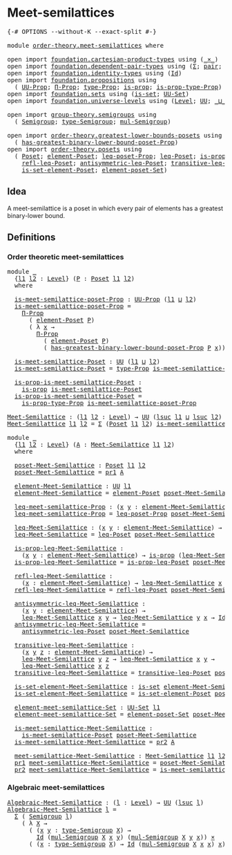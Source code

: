 # Meet-semilattices

<pre class="Agda"><a id="30" class="Symbol">{-#</a> <a id="34" class="Keyword">OPTIONS</a> <a id="42" class="Pragma">--without-K</a> <a id="54" class="Pragma">--exact-split</a> <a id="68" class="Symbol">#-}</a>

<a id="73" class="Keyword">module</a> <a id="80" href="order-theory.meet-semilattices.html" class="Module">order-theory.meet-semilattices</a> <a id="111" class="Keyword">where</a>

<a id="118" class="Keyword">open</a> <a id="123" class="Keyword">import</a> <a id="130" href="foundation.cartesian-product-types.html" class="Module">foundation.cartesian-product-types</a> <a id="165" class="Keyword">using</a> <a id="171" class="Symbol">(</a><a id="172" href="foundation-core.cartesian-product-types.html#577" class="Function Operator">_×_</a><a id="175" class="Symbol">)</a>
<a id="177" class="Keyword">open</a> <a id="182" class="Keyword">import</a> <a id="189" href="foundation.dependent-pair-types.html" class="Module">foundation.dependent-pair-types</a> <a id="221" class="Keyword">using</a> <a id="227" class="Symbol">(</a><a id="228" href="foundation-core.dependent-pair-types.html#502" class="Record">Σ</a><a id="229" class="Symbol">;</a> <a id="231" href="foundation-core.dependent-pair-types.html#575" class="InductiveConstructor">pair</a><a id="235" class="Symbol">;</a> <a id="237" href="foundation-core.dependent-pair-types.html#592" class="Field">pr1</a><a id="240" class="Symbol">;</a> <a id="242" href="foundation-core.dependent-pair-types.html#604" class="Field">pr2</a><a id="245" class="Symbol">)</a>
<a id="247" class="Keyword">open</a> <a id="252" class="Keyword">import</a> <a id="259" href="foundation.identity-types.html" class="Module">foundation.identity-types</a> <a id="285" class="Keyword">using</a> <a id="291" class="Symbol">(</a><a id="292" href="foundation-core.identity-types.html#641" class="Datatype">Id</a><a id="294" class="Symbol">)</a>
<a id="296" class="Keyword">open</a> <a id="301" class="Keyword">import</a> <a id="308" href="foundation.propositions.html" class="Module">foundation.propositions</a> <a id="332" class="Keyword">using</a>
  <a id="340" class="Symbol">(</a> <a id="342" href="foundation-core.propositions.html#1380" class="Function">UU-Prop</a><a id="349" class="Symbol">;</a> <a id="351" href="foundation-core.propositions.html#6683" class="Function">Π-Prop</a><a id="357" class="Symbol">;</a> <a id="359" href="foundation-core.propositions.html#1482" class="Function">type-Prop</a><a id="368" class="Symbol">;</a> <a id="370" href="foundation-core.propositions.html#1295" class="Function">is-prop</a><a id="377" class="Symbol">;</a> <a id="379" href="foundation-core.propositions.html#1549" class="Function">is-prop-type-Prop</a><a id="396" class="Symbol">)</a>
<a id="398" class="Keyword">open</a> <a id="403" class="Keyword">import</a> <a id="410" href="foundation.sets.html" class="Module">foundation.sets</a> <a id="426" class="Keyword">using</a> <a id="432" class="Symbol">(</a><a id="433" href="foundation-core.sets.html#1099" class="Function">is-set</a><a id="439" class="Symbol">;</a> <a id="441" href="foundation-core.sets.html#1177" class="Function">UU-Set</a><a id="447" class="Symbol">)</a>
<a id="449" class="Keyword">open</a> <a id="454" class="Keyword">import</a> <a id="461" href="foundation.universe-levels.html" class="Module">foundation.universe-levels</a> <a id="488" class="Keyword">using</a> <a id="494" class="Symbol">(</a><a id="495" href="Agda.Primitive.html#597" class="Postulate">Level</a><a id="500" class="Symbol">;</a> <a id="502" href="foundation-core.universe-levels.html#222" class="Primitive">UU</a><a id="504" class="Symbol">;</a> <a id="506" href="Agda.Primitive.html#810" class="Primitive Operator">_⊔_</a><a id="509" class="Symbol">;</a> <a id="511" href="Agda.Primitive.html#780" class="Primitive">lsuc</a><a id="515" class="Symbol">)</a>

<a id="518" class="Keyword">open</a> <a id="523" class="Keyword">import</a> <a id="530" href="group-theory.semigroups.html" class="Module">group-theory.semigroups</a> <a id="554" class="Keyword">using</a>
  <a id="562" class="Symbol">(</a> <a id="564" href="group-theory.semigroups.html#737" class="Function">Semigroup</a><a id="573" class="Symbol">;</a> <a id="575" href="group-theory.semigroups.html#933" class="Function">type-Semigroup</a><a id="589" class="Symbol">;</a> <a id="591" href="group-theory.semigroups.html#1215" class="Function">mul-Semigroup</a><a id="604" class="Symbol">)</a>

<a id="607" class="Keyword">open</a> <a id="612" class="Keyword">import</a> <a id="619" href="order-theory.greatest-lower-bounds-posets.html" class="Module">order-theory.greatest-lower-bounds-posets</a> <a id="661" class="Keyword">using</a>
  <a id="669" class="Symbol">(</a> <a id="671" href="order-theory.greatest-lower-bounds-posets.html#3384" class="Function">has-greatest-binary-lower-bound-poset-Prop</a><a id="713" class="Symbol">)</a>
<a id="715" class="Keyword">open</a> <a id="720" class="Keyword">import</a> <a id="727" href="order-theory.posets.html" class="Module">order-theory.posets</a> <a id="747" class="Keyword">using</a>
  <a id="755" class="Symbol">(</a> <a id="757" href="order-theory.posets.html#731" class="Function">Poset</a><a id="762" class="Symbol">;</a> <a id="764" href="order-theory.posets.html#1145" class="Function">element-Poset</a><a id="777" class="Symbol">;</a> <a id="779" href="order-theory.posets.html#1194" class="Function">leq-poset-Prop</a><a id="793" class="Symbol">;</a> <a id="795" href="order-theory.posets.html#1280" class="Function">leq-Poset</a><a id="804" class="Symbol">;</a> <a id="806" href="order-theory.posets.html#1375" class="Function">is-prop-leq-Poset</a><a id="823" class="Symbol">;</a>
    <a id="829" href="order-theory.posets.html#1511" class="Function">refl-leq-Poset</a><a id="843" class="Symbol">;</a> <a id="845" href="order-theory.posets.html#1983" class="Function">antisymmetric-leq-Poset</a><a id="868" class="Symbol">;</a> <a id="870" href="order-theory.posets.html#1610" class="Function">transitive-leq-Poset</a><a id="890" class="Symbol">;</a>
    <a id="896" href="order-theory.posets.html#2125" class="Function">is-set-element-Poset</a><a id="916" class="Symbol">;</a> <a id="918" href="order-theory.posets.html#2464" class="Function">element-poset-Set</a><a id="935" class="Symbol">)</a>
</pre>
## Idea

A meet-semilattice is a poset in which every pair of elements has a greatest binary-lower bound.

## Definitions

### Order theoretic meet-semilattices

<pre class="Agda"><a id="1112" class="Keyword">module</a> <a id="1119" href="order-theory.meet-semilattices.html#1119" class="Module">_</a>
  <a id="1123" class="Symbol">{</a><a id="1124" href="order-theory.meet-semilattices.html#1124" class="Bound">l1</a> <a id="1127" href="order-theory.meet-semilattices.html#1127" class="Bound">l2</a> <a id="1130" class="Symbol">:</a> <a id="1132" href="Agda.Primitive.html#597" class="Postulate">Level</a><a id="1137" class="Symbol">}</a> <a id="1139" class="Symbol">(</a><a id="1140" href="order-theory.meet-semilattices.html#1140" class="Bound">P</a> <a id="1142" class="Symbol">:</a> <a id="1144" href="order-theory.posets.html#731" class="Function">Poset</a> <a id="1150" href="order-theory.meet-semilattices.html#1124" class="Bound">l1</a> <a id="1153" href="order-theory.meet-semilattices.html#1127" class="Bound">l2</a><a id="1155" class="Symbol">)</a>
  <a id="1159" class="Keyword">where</a>

  <a id="1168" href="order-theory.meet-semilattices.html#1168" class="Function">is-meet-semilattice-poset-Prop</a> <a id="1199" class="Symbol">:</a> <a id="1201" href="foundation-core.propositions.html#1380" class="Function">UU-Prop</a> <a id="1209" class="Symbol">(</a><a id="1210" href="order-theory.meet-semilattices.html#1124" class="Bound">l1</a> <a id="1213" href="Agda.Primitive.html#810" class="Primitive Operator">⊔</a> <a id="1215" href="order-theory.meet-semilattices.html#1127" class="Bound">l2</a><a id="1217" class="Symbol">)</a>
  <a id="1221" href="order-theory.meet-semilattices.html#1168" class="Function">is-meet-semilattice-poset-Prop</a> <a id="1252" class="Symbol">=</a>
    <a id="1258" href="foundation-core.propositions.html#6683" class="Function">Π-Prop</a>
      <a id="1271" class="Symbol">(</a> <a id="1273" href="order-theory.posets.html#1145" class="Function">element-Poset</a> <a id="1287" href="order-theory.meet-semilattices.html#1140" class="Bound">P</a><a id="1288" class="Symbol">)</a>
      <a id="1296" class="Symbol">(</a> <a id="1298" class="Symbol">λ</a> <a id="1300" href="order-theory.meet-semilattices.html#1300" class="Bound">x</a> <a id="1302" class="Symbol">→</a>
        <a id="1312" href="foundation-core.propositions.html#6683" class="Function">Π-Prop</a>
          <a id="1329" class="Symbol">(</a> <a id="1331" href="order-theory.posets.html#1145" class="Function">element-Poset</a> <a id="1345" href="order-theory.meet-semilattices.html#1140" class="Bound">P</a><a id="1346" class="Symbol">)</a>
          <a id="1358" class="Symbol">(</a> <a id="1360" href="order-theory.greatest-lower-bounds-posets.html#3384" class="Function">has-greatest-binary-lower-bound-poset-Prop</a> <a id="1403" href="order-theory.meet-semilattices.html#1140" class="Bound">P</a> <a id="1405" href="order-theory.meet-semilattices.html#1300" class="Bound">x</a><a id="1406" class="Symbol">))</a>

  <a id="1412" href="order-theory.meet-semilattices.html#1412" class="Function">is-meet-semilattice-Poset</a> <a id="1438" class="Symbol">:</a> <a id="1440" href="foundation-core.universe-levels.html#222" class="Primitive">UU</a> <a id="1443" class="Symbol">(</a><a id="1444" href="order-theory.meet-semilattices.html#1124" class="Bound">l1</a> <a id="1447" href="Agda.Primitive.html#810" class="Primitive Operator">⊔</a> <a id="1449" href="order-theory.meet-semilattices.html#1127" class="Bound">l2</a><a id="1451" class="Symbol">)</a>
  <a id="1455" href="order-theory.meet-semilattices.html#1412" class="Function">is-meet-semilattice-Poset</a> <a id="1481" class="Symbol">=</a> <a id="1483" href="foundation-core.propositions.html#1482" class="Function">type-Prop</a> <a id="1493" href="order-theory.meet-semilattices.html#1168" class="Function">is-meet-semilattice-poset-Prop</a>

  <a id="1527" href="order-theory.meet-semilattices.html#1527" class="Function">is-prop-is-meet-semilattice-Poset</a> <a id="1561" class="Symbol">:</a>
    <a id="1567" href="foundation-core.propositions.html#1295" class="Function">is-prop</a> <a id="1575" href="order-theory.meet-semilattices.html#1412" class="Function">is-meet-semilattice-Poset</a>
  <a id="1603" href="order-theory.meet-semilattices.html#1527" class="Function">is-prop-is-meet-semilattice-Poset</a> <a id="1637" class="Symbol">=</a>
    <a id="1643" href="foundation-core.propositions.html#1549" class="Function">is-prop-type-Prop</a> <a id="1661" href="order-theory.meet-semilattices.html#1168" class="Function">is-meet-semilattice-poset-Prop</a>

<a id="Meet-Semilattice"></a><a id="1693" href="order-theory.meet-semilattices.html#1693" class="Function">Meet-Semilattice</a> <a id="1710" class="Symbol">:</a> <a id="1712" class="Symbol">(</a><a id="1713" href="order-theory.meet-semilattices.html#1713" class="Bound">l1</a> <a id="1716" href="order-theory.meet-semilattices.html#1716" class="Bound">l2</a> <a id="1719" class="Symbol">:</a> <a id="1721" href="Agda.Primitive.html#597" class="Postulate">Level</a><a id="1726" class="Symbol">)</a> <a id="1728" class="Symbol">→</a> <a id="1730" href="foundation-core.universe-levels.html#222" class="Primitive">UU</a> <a id="1733" class="Symbol">(</a><a id="1734" href="Agda.Primitive.html#780" class="Primitive">lsuc</a> <a id="1739" href="order-theory.meet-semilattices.html#1713" class="Bound">l1</a> <a id="1742" href="Agda.Primitive.html#810" class="Primitive Operator">⊔</a> <a id="1744" href="Agda.Primitive.html#780" class="Primitive">lsuc</a> <a id="1749" href="order-theory.meet-semilattices.html#1716" class="Bound">l2</a><a id="1751" class="Symbol">)</a>
<a id="1753" href="order-theory.meet-semilattices.html#1693" class="Function">Meet-Semilattice</a> <a id="1770" href="order-theory.meet-semilattices.html#1770" class="Bound">l1</a> <a id="1773" href="order-theory.meet-semilattices.html#1773" class="Bound">l2</a> <a id="1776" class="Symbol">=</a> <a id="1778" href="foundation-core.dependent-pair-types.html#502" class="Record">Σ</a> <a id="1780" class="Symbol">(</a><a id="1781" href="order-theory.posets.html#731" class="Function">Poset</a> <a id="1787" href="order-theory.meet-semilattices.html#1770" class="Bound">l1</a> <a id="1790" href="order-theory.meet-semilattices.html#1773" class="Bound">l2</a><a id="1792" class="Symbol">)</a> <a id="1794" href="order-theory.meet-semilattices.html#1412" class="Function">is-meet-semilattice-Poset</a>

<a id="1821" class="Keyword">module</a> <a id="1828" href="order-theory.meet-semilattices.html#1828" class="Module">_</a>
  <a id="1832" class="Symbol">{</a><a id="1833" href="order-theory.meet-semilattices.html#1833" class="Bound">l1</a> <a id="1836" href="order-theory.meet-semilattices.html#1836" class="Bound">l2</a> <a id="1839" class="Symbol">:</a> <a id="1841" href="Agda.Primitive.html#597" class="Postulate">Level</a><a id="1846" class="Symbol">}</a> <a id="1848" class="Symbol">(</a><a id="1849" href="order-theory.meet-semilattices.html#1849" class="Bound">A</a> <a id="1851" class="Symbol">:</a> <a id="1853" href="order-theory.meet-semilattices.html#1693" class="Function">Meet-Semilattice</a> <a id="1870" href="order-theory.meet-semilattices.html#1833" class="Bound">l1</a> <a id="1873" href="order-theory.meet-semilattices.html#1836" class="Bound">l2</a><a id="1875" class="Symbol">)</a>
  <a id="1879" class="Keyword">where</a>

  <a id="1888" href="order-theory.meet-semilattices.html#1888" class="Function">poset-Meet-Semilattice</a> <a id="1911" class="Symbol">:</a> <a id="1913" href="order-theory.posets.html#731" class="Function">Poset</a> <a id="1919" href="order-theory.meet-semilattices.html#1833" class="Bound">l1</a> <a id="1922" href="order-theory.meet-semilattices.html#1836" class="Bound">l2</a>
  <a id="1927" href="order-theory.meet-semilattices.html#1888" class="Function">poset-Meet-Semilattice</a> <a id="1950" class="Symbol">=</a> <a id="1952" href="foundation-core.dependent-pair-types.html#592" class="Field">pr1</a> <a id="1956" href="order-theory.meet-semilattices.html#1849" class="Bound">A</a>

  <a id="1961" href="order-theory.meet-semilattices.html#1961" class="Function">element-Meet-Semilattice</a> <a id="1986" class="Symbol">:</a> <a id="1988" href="foundation-core.universe-levels.html#222" class="Primitive">UU</a> <a id="1991" href="order-theory.meet-semilattices.html#1833" class="Bound">l1</a>
  <a id="1996" href="order-theory.meet-semilattices.html#1961" class="Function">element-Meet-Semilattice</a> <a id="2021" class="Symbol">=</a> <a id="2023" href="order-theory.posets.html#1145" class="Function">element-Poset</a> <a id="2037" href="order-theory.meet-semilattices.html#1888" class="Function">poset-Meet-Semilattice</a>

  <a id="2063" href="order-theory.meet-semilattices.html#2063" class="Function">leq-meet-semilattice-Prop</a> <a id="2089" class="Symbol">:</a> <a id="2091" class="Symbol">(</a><a id="2092" href="order-theory.meet-semilattices.html#2092" class="Bound">x</a> <a id="2094" href="order-theory.meet-semilattices.html#2094" class="Bound">y</a> <a id="2096" class="Symbol">:</a> <a id="2098" href="order-theory.meet-semilattices.html#1961" class="Function">element-Meet-Semilattice</a><a id="2122" class="Symbol">)</a> <a id="2124" class="Symbol">→</a> <a id="2126" href="foundation-core.propositions.html#1380" class="Function">UU-Prop</a> <a id="2134" href="order-theory.meet-semilattices.html#1836" class="Bound">l2</a>
  <a id="2139" href="order-theory.meet-semilattices.html#2063" class="Function">leq-meet-semilattice-Prop</a> <a id="2165" class="Symbol">=</a> <a id="2167" href="order-theory.posets.html#1194" class="Function">leq-poset-Prop</a> <a id="2182" href="order-theory.meet-semilattices.html#1888" class="Function">poset-Meet-Semilattice</a>

  <a id="2208" href="order-theory.meet-semilattices.html#2208" class="Function">leq-Meet-Semilattice</a> <a id="2229" class="Symbol">:</a> <a id="2231" class="Symbol">(</a><a id="2232" href="order-theory.meet-semilattices.html#2232" class="Bound">x</a> <a id="2234" href="order-theory.meet-semilattices.html#2234" class="Bound">y</a> <a id="2236" class="Symbol">:</a> <a id="2238" href="order-theory.meet-semilattices.html#1961" class="Function">element-Meet-Semilattice</a><a id="2262" class="Symbol">)</a> <a id="2264" class="Symbol">→</a> <a id="2266" href="foundation-core.universe-levels.html#222" class="Primitive">UU</a> <a id="2269" href="order-theory.meet-semilattices.html#1836" class="Bound">l2</a>
  <a id="2274" href="order-theory.meet-semilattices.html#2208" class="Function">leq-Meet-Semilattice</a> <a id="2295" class="Symbol">=</a> <a id="2297" href="order-theory.posets.html#1280" class="Function">leq-Poset</a> <a id="2307" href="order-theory.meet-semilattices.html#1888" class="Function">poset-Meet-Semilattice</a>

  <a id="2333" href="order-theory.meet-semilattices.html#2333" class="Function">is-prop-leq-Meet-Semilattice</a> <a id="2362" class="Symbol">:</a>
    <a id="2368" class="Symbol">(</a><a id="2369" href="order-theory.meet-semilattices.html#2369" class="Bound">x</a> <a id="2371" href="order-theory.meet-semilattices.html#2371" class="Bound">y</a> <a id="2373" class="Symbol">:</a> <a id="2375" href="order-theory.meet-semilattices.html#1961" class="Function">element-Meet-Semilattice</a><a id="2399" class="Symbol">)</a> <a id="2401" class="Symbol">→</a> <a id="2403" href="foundation-core.propositions.html#1295" class="Function">is-prop</a> <a id="2411" class="Symbol">(</a><a id="2412" href="order-theory.meet-semilattices.html#2208" class="Function">leq-Meet-Semilattice</a> <a id="2433" href="order-theory.meet-semilattices.html#2369" class="Bound">x</a> <a id="2435" href="order-theory.meet-semilattices.html#2371" class="Bound">y</a><a id="2436" class="Symbol">)</a>
  <a id="2440" href="order-theory.meet-semilattices.html#2333" class="Function">is-prop-leq-Meet-Semilattice</a> <a id="2469" class="Symbol">=</a> <a id="2471" href="order-theory.posets.html#1375" class="Function">is-prop-leq-Poset</a> <a id="2489" href="order-theory.meet-semilattices.html#1888" class="Function">poset-Meet-Semilattice</a>

  <a id="2515" href="order-theory.meet-semilattices.html#2515" class="Function">refl-leq-Meet-Semilattice</a> <a id="2541" class="Symbol">:</a>
    <a id="2547" class="Symbol">(</a><a id="2548" href="order-theory.meet-semilattices.html#2548" class="Bound">x</a> <a id="2550" class="Symbol">:</a> <a id="2552" href="order-theory.meet-semilattices.html#1961" class="Function">element-Meet-Semilattice</a><a id="2576" class="Symbol">)</a> <a id="2578" class="Symbol">→</a> <a id="2580" href="order-theory.meet-semilattices.html#2208" class="Function">leq-Meet-Semilattice</a> <a id="2601" href="order-theory.meet-semilattices.html#2548" class="Bound">x</a> <a id="2603" href="order-theory.meet-semilattices.html#2548" class="Bound">x</a>
  <a id="2607" href="order-theory.meet-semilattices.html#2515" class="Function">refl-leq-Meet-Semilattice</a> <a id="2633" class="Symbol">=</a> <a id="2635" href="order-theory.posets.html#1511" class="Function">refl-leq-Poset</a> <a id="2650" href="order-theory.meet-semilattices.html#1888" class="Function">poset-Meet-Semilattice</a>

  <a id="2676" href="order-theory.meet-semilattices.html#2676" class="Function">antisymmetric-leq-Meet-Semilattice</a> <a id="2711" class="Symbol">:</a>
    <a id="2717" class="Symbol">(</a><a id="2718" href="order-theory.meet-semilattices.html#2718" class="Bound">x</a> <a id="2720" href="order-theory.meet-semilattices.html#2720" class="Bound">y</a> <a id="2722" class="Symbol">:</a> <a id="2724" href="order-theory.meet-semilattices.html#1961" class="Function">element-Meet-Semilattice</a><a id="2748" class="Symbol">)</a> <a id="2750" class="Symbol">→</a>
    <a id="2756" href="order-theory.meet-semilattices.html#2208" class="Function">leq-Meet-Semilattice</a> <a id="2777" href="order-theory.meet-semilattices.html#2718" class="Bound">x</a> <a id="2779" href="order-theory.meet-semilattices.html#2720" class="Bound">y</a> <a id="2781" class="Symbol">→</a> <a id="2783" href="order-theory.meet-semilattices.html#2208" class="Function">leq-Meet-Semilattice</a> <a id="2804" href="order-theory.meet-semilattices.html#2720" class="Bound">y</a> <a id="2806" href="order-theory.meet-semilattices.html#2718" class="Bound">x</a> <a id="2808" class="Symbol">→</a> <a id="2810" href="foundation-core.identity-types.html#641" class="Datatype">Id</a> <a id="2813" href="order-theory.meet-semilattices.html#2718" class="Bound">x</a> <a id="2815" href="order-theory.meet-semilattices.html#2720" class="Bound">y</a>
  <a id="2819" href="order-theory.meet-semilattices.html#2676" class="Function">antisymmetric-leq-Meet-Semilattice</a> <a id="2854" class="Symbol">=</a>
    <a id="2860" href="order-theory.posets.html#1983" class="Function">antisymmetric-leq-Poset</a> <a id="2884" href="order-theory.meet-semilattices.html#1888" class="Function">poset-Meet-Semilattice</a>

  <a id="2910" href="order-theory.meet-semilattices.html#2910" class="Function">transitive-leq-Meet-Semilattice</a> <a id="2942" class="Symbol">:</a>
    <a id="2948" class="Symbol">(</a><a id="2949" href="order-theory.meet-semilattices.html#2949" class="Bound">x</a> <a id="2951" href="order-theory.meet-semilattices.html#2951" class="Bound">y</a> <a id="2953" href="order-theory.meet-semilattices.html#2953" class="Bound">z</a> <a id="2955" class="Symbol">:</a> <a id="2957" href="order-theory.meet-semilattices.html#1961" class="Function">element-Meet-Semilattice</a><a id="2981" class="Symbol">)</a> <a id="2983" class="Symbol">→</a>
    <a id="2989" href="order-theory.meet-semilattices.html#2208" class="Function">leq-Meet-Semilattice</a> <a id="3010" href="order-theory.meet-semilattices.html#2951" class="Bound">y</a> <a id="3012" href="order-theory.meet-semilattices.html#2953" class="Bound">z</a> <a id="3014" class="Symbol">→</a> <a id="3016" href="order-theory.meet-semilattices.html#2208" class="Function">leq-Meet-Semilattice</a> <a id="3037" href="order-theory.meet-semilattices.html#2949" class="Bound">x</a> <a id="3039" href="order-theory.meet-semilattices.html#2951" class="Bound">y</a> <a id="3041" class="Symbol">→</a>
    <a id="3047" href="order-theory.meet-semilattices.html#2208" class="Function">leq-Meet-Semilattice</a> <a id="3068" href="order-theory.meet-semilattices.html#2949" class="Bound">x</a> <a id="3070" href="order-theory.meet-semilattices.html#2953" class="Bound">z</a>
  <a id="3074" href="order-theory.meet-semilattices.html#2910" class="Function">transitive-leq-Meet-Semilattice</a> <a id="3106" class="Symbol">=</a> <a id="3108" href="order-theory.posets.html#1610" class="Function">transitive-leq-Poset</a> <a id="3129" href="order-theory.meet-semilattices.html#1888" class="Function">poset-Meet-Semilattice</a>

  <a id="3155" href="order-theory.meet-semilattices.html#3155" class="Function">is-set-element-Meet-Semilattice</a> <a id="3187" class="Symbol">:</a> <a id="3189" href="foundation-core.sets.html#1099" class="Function">is-set</a> <a id="3196" href="order-theory.meet-semilattices.html#1961" class="Function">element-Meet-Semilattice</a>
  <a id="3223" href="order-theory.meet-semilattices.html#3155" class="Function">is-set-element-Meet-Semilattice</a> <a id="3255" class="Symbol">=</a> <a id="3257" href="order-theory.posets.html#2125" class="Function">is-set-element-Poset</a> <a id="3278" href="order-theory.meet-semilattices.html#1888" class="Function">poset-Meet-Semilattice</a>

  <a id="3304" href="order-theory.meet-semilattices.html#3304" class="Function">element-meet-semilattice-Set</a> <a id="3333" class="Symbol">:</a> <a id="3335" href="foundation-core.sets.html#1177" class="Function">UU-Set</a> <a id="3342" href="order-theory.meet-semilattices.html#1833" class="Bound">l1</a>
  <a id="3347" href="order-theory.meet-semilattices.html#3304" class="Function">element-meet-semilattice-Set</a> <a id="3376" class="Symbol">=</a> <a id="3378" href="order-theory.posets.html#2464" class="Function">element-poset-Set</a> <a id="3396" href="order-theory.meet-semilattices.html#1888" class="Function">poset-Meet-Semilattice</a>

  <a id="3422" href="order-theory.meet-semilattices.html#3422" class="Function">is-meet-semilattice-Meet-Semilattice</a> <a id="3459" class="Symbol">:</a>
    <a id="3465" href="order-theory.meet-semilattices.html#1412" class="Function">is-meet-semilattice-Poset</a> <a id="3491" href="order-theory.meet-semilattices.html#1888" class="Function">poset-Meet-Semilattice</a>
  <a id="3516" href="order-theory.meet-semilattices.html#3422" class="Function">is-meet-semilattice-Meet-Semilattice</a> <a id="3553" class="Symbol">=</a> <a id="3555" href="foundation-core.dependent-pair-types.html#604" class="Field">pr2</a> <a id="3559" href="order-theory.meet-semilattices.html#1849" class="Bound">A</a>

  <a id="3564" href="order-theory.meet-semilattices.html#3564" class="Function">meet-semilattice-Meet-Semilattice</a> <a id="3598" class="Symbol">:</a> <a id="3600" href="order-theory.meet-semilattices.html#1693" class="Function">Meet-Semilattice</a> <a id="3617" href="order-theory.meet-semilattices.html#1833" class="Bound">l1</a> <a id="3620" href="order-theory.meet-semilattices.html#1836" class="Bound">l2</a>
  <a id="3625" href="foundation-core.dependent-pair-types.html#592" class="Field">pr1</a> <a id="3629" href="order-theory.meet-semilattices.html#3564" class="Function">meet-semilattice-Meet-Semilattice</a> <a id="3663" class="Symbol">=</a> <a id="3665" href="order-theory.meet-semilattices.html#1888" class="Function">poset-Meet-Semilattice</a>
  <a id="3690" href="foundation-core.dependent-pair-types.html#604" class="Field">pr2</a> <a id="3694" href="order-theory.meet-semilattices.html#3564" class="Function">meet-semilattice-Meet-Semilattice</a> <a id="3728" class="Symbol">=</a> <a id="3730" href="order-theory.meet-semilattices.html#3422" class="Function">is-meet-semilattice-Meet-Semilattice</a>
</pre>
### Algebraic meet-semilattices

<pre class="Agda"><a id="Algebraic-Meet-Semilattice"></a><a id="3813" href="order-theory.meet-semilattices.html#3813" class="Function">Algebraic-Meet-Semilattice</a> <a id="3840" class="Symbol">:</a> <a id="3842" class="Symbol">(</a><a id="3843" href="order-theory.meet-semilattices.html#3843" class="Bound">l</a> <a id="3845" class="Symbol">:</a> <a id="3847" href="Agda.Primitive.html#597" class="Postulate">Level</a><a id="3852" class="Symbol">)</a> <a id="3854" class="Symbol">→</a> <a id="3856" href="foundation-core.universe-levels.html#222" class="Primitive">UU</a> <a id="3859" class="Symbol">(</a><a id="3860" href="Agda.Primitive.html#780" class="Primitive">lsuc</a> <a id="3865" href="order-theory.meet-semilattices.html#3843" class="Bound">l</a><a id="3866" class="Symbol">)</a>
<a id="3868" href="order-theory.meet-semilattices.html#3813" class="Function">Algebraic-Meet-Semilattice</a> <a id="3895" href="order-theory.meet-semilattices.html#3895" class="Bound">l</a> <a id="3897" class="Symbol">=</a>
  <a id="3901" href="foundation-core.dependent-pair-types.html#502" class="Record">Σ</a> <a id="3903" class="Symbol">(</a> <a id="3905" href="group-theory.semigroups.html#737" class="Function">Semigroup</a> <a id="3915" href="order-theory.meet-semilattices.html#3895" class="Bound">l</a><a id="3916" class="Symbol">)</a>
    <a id="3922" class="Symbol">(</a> <a id="3924" class="Symbol">λ</a> <a id="3926" href="order-theory.meet-semilattices.html#3926" class="Bound">X</a> <a id="3928" class="Symbol">→</a>
      <a id="3936" class="Symbol">(</a> <a id="3938" class="Symbol">(</a><a id="3939" href="order-theory.meet-semilattices.html#3939" class="Bound">x</a> <a id="3941" href="order-theory.meet-semilattices.html#3941" class="Bound">y</a> <a id="3943" class="Symbol">:</a> <a id="3945" href="group-theory.semigroups.html#933" class="Function">type-Semigroup</a> <a id="3960" href="order-theory.meet-semilattices.html#3926" class="Bound">X</a><a id="3961" class="Symbol">)</a> <a id="3963" class="Symbol">→</a>
        <a id="3973" href="foundation-core.identity-types.html#641" class="Datatype">Id</a> <a id="3976" class="Symbol">(</a><a id="3977" href="group-theory.semigroups.html#1215" class="Function">mul-Semigroup</a> <a id="3991" href="order-theory.meet-semilattices.html#3926" class="Bound">X</a> <a id="3993" href="order-theory.meet-semilattices.html#3939" class="Bound">x</a> <a id="3995" href="order-theory.meet-semilattices.html#3941" class="Bound">y</a><a id="3996" class="Symbol">)</a> <a id="3998" class="Symbol">(</a><a id="3999" href="group-theory.semigroups.html#1215" class="Function">mul-Semigroup</a> <a id="4013" href="order-theory.meet-semilattices.html#3926" class="Bound">X</a> <a id="4015" href="order-theory.meet-semilattices.html#3941" class="Bound">y</a> <a id="4017" href="order-theory.meet-semilattices.html#3939" class="Bound">x</a><a id="4018" class="Symbol">))</a> <a id="4021" href="foundation-core.cartesian-product-types.html#577" class="Function Operator">×</a>
      <a id="4029" class="Symbol">(</a> <a id="4031" class="Symbol">(</a><a id="4032" href="order-theory.meet-semilattices.html#4032" class="Bound">x</a> <a id="4034" class="Symbol">:</a> <a id="4036" href="group-theory.semigroups.html#933" class="Function">type-Semigroup</a> <a id="4051" href="order-theory.meet-semilattices.html#3926" class="Bound">X</a><a id="4052" class="Symbol">)</a> <a id="4054" class="Symbol">→</a> <a id="4056" href="foundation-core.identity-types.html#641" class="Datatype">Id</a> <a id="4059" class="Symbol">(</a><a id="4060" href="group-theory.semigroups.html#1215" class="Function">mul-Semigroup</a> <a id="4074" href="order-theory.meet-semilattices.html#3926" class="Bound">X</a> <a id="4076" href="order-theory.meet-semilattices.html#4032" class="Bound">x</a> <a id="4078" href="order-theory.meet-semilattices.html#4032" class="Bound">x</a><a id="4079" class="Symbol">)</a> <a id="4081" href="order-theory.meet-semilattices.html#4032" class="Bound">x</a><a id="4082" class="Symbol">))</a>
</pre>